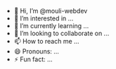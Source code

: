 - 👋 Hi, I’m @mouli-webdev
- 👀 I’m interested in ...
- 🌱 I’m currently learning ...
- 💞️ I’m looking to collaborate on ...
- 📫 How to reach me ...
- 😄 Pronouns: ...
- ⚡ Fun fact: ...

<!---
mouli-webdev/mouli-webdev is a ✨ special ✨ repository because its `README.md` (this file) appears on your GitHub profile.
You can click the Preview link to take a look at your changes.
--->
